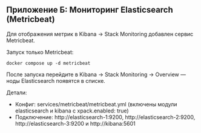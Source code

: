 ## Приложение Б: Мониторинг Elasticsearch (Metricbeat)

Для отображения метрик в Kibana → Stack Monitoring добавлен сервис Metricbeat.

Запуск только Metricbeat:

```
docker compose up -d metricbeat
```

После запуска перейдите в Kibana → Stack Monitoring → Overview — ноды Elasticsearch  появятся в списке.

Детали:
- Конфиг: services/metricbeat/metricbeat.yml (включены модули elasticsearch и kibana с xpack.enabled: true)
- Подключение: http://elasticsearch-1:9200, http://elasticsearch-2:9200, http://elasticsearch-3:9200 и http://kibana:5601